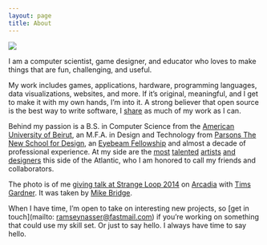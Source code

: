 ```yaml
---
layout: page
title: About
--- 
```


![]({{site.url}}/images/me.png)

I am a computer scientist, game designer, and educator who loves to make things that are fun, challenging, and useful.

My work includes games, applications, hardware, programming languages, data visualizations, websites, and more. If it’s original, meaningful, and I get to make it with my own hands, I’m into it. A strong believer that open source is the best way to write software, I [share](http://github.com/nasser) as much of my work as I can.

Behind my passion is a B.S. in Computer Science from the [American University of Beirut](http://www.aub.edu.lb/), an M.F.A. in Design and Technology from [Parsons The New School for Design](http://parsons.edu), an [Eyebeam Fellowship](http://eyebeam.org/people/ramsey-nasser) and almost a decade of professional experience. At my side are the [most](http://kahoabe.net/) [talented](http://timsgardner.com/) [artists](https://twitter.com/kurrrt) [and](http://berg.industries/) [designers](http://stfj.net) this side of the Atlantic, who I am honored to call my friends and collaborators.

The photo is of me [giving talk at Strange Loop 2014](https://www.youtube.com/watch?v=tJr_TD1BtF0) on [Arcadia](https://github.com/arcadia-unity/Arcadia/) with [Tims Gardner](http://timsgardner.com/). It was taken by [Mike Bridge](https://twitter.com/michaelbridge).

When I have time, I’m open to take on interesting new projects, so [get in touch](mailto: ramseynasser@fastmail.com) if you’re working on something that could use my skill set. Or just to say hello. I always have time to say hello.